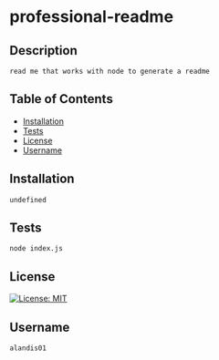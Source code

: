 # professional-readme

  ## Description
    read me that works with node to generate a readme

  ## Table of Contents
  - [Installation](#installation)
  - [Tests](#tests)
  - [License](#license)
  - [Username](#username)

  ## Installation
    undefined

  ## Tests
    node index.js

  ## License 
[![License: MIT](https://img.shields.io/badge/License-MIT-yellow.svg)](https://opensource.org/licenses/MIT)
    
  ## Username
    alandis01
